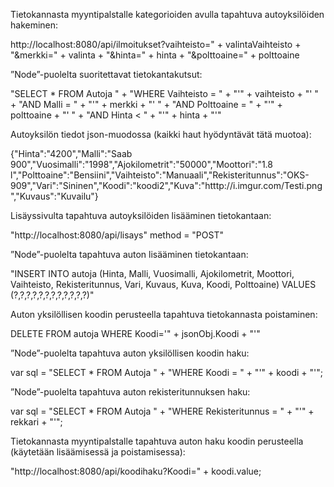 Tietokannasta myyntipalstalle kategorioiden avulla tapahtuva autoyksilöiden hakeminen:

http://localhost:8080/api/ilmoitukset?vaihteisto=" + valintaVaihteisto + "&merkki=" + valinta + "&hinta=" + hinta + "&polttoaine=" + polttoaine

”Node”-puolelta suoritettavat tietokantakutsut:

"SELECT * FROM Autoja " +
    "WHERE Vaihteisto = " + "'" + vaihteisto + "' " + "AND Malli = " + "'" + merkki + "' " + "AND Polttoaine = " + "'" + polttoaine + "' " + "AND Hinta < " + "'" + hinta + "'"

Autoyksilön tiedot json-muodossa (kaikki haut hyödyntävät tätä muotoa):

{"Hinta":"4200","Malli":"Saab 900","Vuosimalli":"1998","Ajokilometrit":"50000","Moottori":"1.8 l","Polttoaine":"Bensiini","Vaihteisto":"Manuaali","Rekisteritunnus":"OKS-909","Vari":"Sininen","Koodi":"koodi2","Kuva":"htttp://i.imgur.com/Testi.png","Kuvaus":"Kuvailu"}

Lisäyssivulta tapahtuva autoyksilöiden lisääminen tietokantaan:

"http://localhost:8080/api/lisays" method = "POST"

”Node”-puolelta tapahtuva auton lisääminen tietokantaan:

"INSERT INTO autoja (Hinta, Malli, Vuosimalli, Ajokilometrit, Moottori, Vaihteisto, Rekisteritunnus, Vari, Kuvaus, Kuva, Koodi, Polttoaine) VALUES (?,?,?,?,?,?,?,?,?,?,?,?)"

Auton yksilöllisen koodin perusteella tapahtuva tietokannasta poistaminen:

DELETE FROM autoja WHERE Koodi='" + jsonObj.Koodi + "'"

”Node”-puolelta tapahtuva auton yksilöllisen koodin haku:

var sql = "SELECT * FROM Autoja " +
    "WHERE Koodi = " + "'" + koodi + "'";

”Node”-puolelta tapahtuva auton rekisteritunnuksen haku:

var sql = "SELECT * FROM Autoja " +
    "WHERE Rekisteritunnus = " + "'" + rekkari + "'";

Tietokannasta myyntipalstalle tapahtuva auton haku koodin perusteella (käytetään lisäämisessä ja poistamisessa):

"http://localhost:8080/api/koodihaku?Koodi=" + koodi.value;


